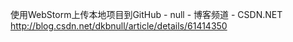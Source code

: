
使用WebStorm上传本地项目到GitHub - null - 博客频道 - CSDN.NET  http://blog.csdn.net/dkbnull/article/details/61414350
